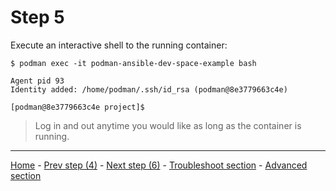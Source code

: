# Step 5

Execute an interactive shell to the running container:

```shell
$ podman exec -it podman-ansible-dev-space-example bash

Agent pid 93
Identity added: /home/podman/.ssh/id_rsa (podman@8e3779663c4e)

[podman@8e3779663c4e project]$
```

> Log in and out anytime you would like as long as the container is running.

---

[Home](../README.md) - [Prev step (4)](usage-step4.md) - [Next step (6)](usage-step6.md) - [Troubleshoot section](troubleshoot.md) - [Advanced section](advanced.md)